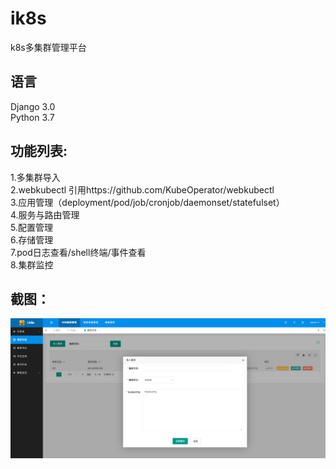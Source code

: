 # ik8s
k8s多集群管理平台

## 语言
Django 3.0  
Python 3.7  

## 功能列表:  
1.多集群导入  
2.webkubectl  引用https://github.com/KubeOperator/webkubectl  
3.应用管理（deployment/pod/job/cronjob/daemonset/statefulset）  
4.服务与路由管理  
5.配置管理  
6.存储管理  
7.pod日志查看/shell终端/事件查看  
8.集群监控  


## 截图：  
![1](https://github.com/YangDevops/ik8s/blob/main/images/1.png)
